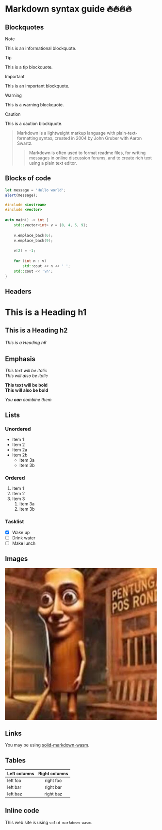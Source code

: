 # Markdown syntax guide 🔥🔥🔥🔥

## Blockquotes

> [!NOTE]
> This is an informational blockquote.

> [!TIP]
> This is a tip blockquote.

> [!IMPORTANT]
> This is an important blockquote.

> [!WARNING]
> This is a warning blockquote.

> [!CAUTION]
> This is a caution blockquote.


> Markdown is a lightweight markup language with plain-text-formatting syntax, created in 2004 by John Gruber with Aaron Swartz.
>
>> Markdown is often used to format readme files, for writing messages in online discussion forums, and to create rich text using a plain text editor.

## Blocks of code

```javascript
let message = 'Hello world';
alert(message);
```

```cpp
#include <iostream>
#include <vector>
 
auto main() -> int {
    std::vector<int> v = {8, 4, 5, 9};
 
    v.emplace_back(6);
    v.emplace_back(9);
 
    v[2] = -1;
 
    for (int n : v)
        std::cout << n << ' ';
    std::cout << '\n';
}
```

## Headers

# This is a Heading h1
## This is a Heading h2
###### This is a Heading h6

## Emphasis

*This text will be italic*  
_This will also be italic_

**This text will be bold**  
__This will also be bold__

_You **can** combine them_

## Lists

### Unordered

* Item 1
* Item 2
* Item 2a
* Item 2b
    * Item 3a
    * Item 3b

### Ordered

1. Item 1
2. Item 2
3. Item 3
    1. Item 3a
    2. Item 3b

### Tasklist
- [x] Wake up
- [ ] Drink water
- [ ] Make lunch

## Images

![This is an alt text.](/images/tung.jpeg "This is a sample image.")

## Links

You may be using [solid-markdown-wasm](https://github.com/zeon256/solid-markdown-wasm).

## Tables

| Left columns  | Right columns |
| ------------- |:-------------:|
| left foo      | right foo     |
| left bar      | right bar     |
| left baz      | right baz     |

## Inline code

This web site is using `solid-markdown-wasm`.
